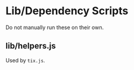# Lib/Dependency Scripts
Do not manually run these on their own.
## lib/helpers.js
Used by `tix.js`.

